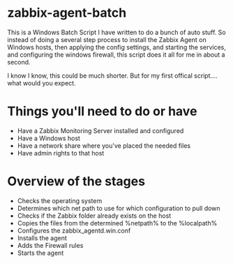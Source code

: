 # zabbix-agent-batch
This is a Windows Batch Script I have written to do a bunch of auto stuff. So instead of doing a several step process to install the Zabbix Agent on Windows hosts, then applying the config settings, and starting the services, and configuring the windows firewall, this script does it all for me in about a second. 

I know I know, this could be much shorter. But for my first offical script.... what would you expect.


# Things you'll need to do or have
 - Have a Zabbix Monitoring Server installed and configured
 - Have a Windows host
 - Have a network share where you've placed the needed files
 - Have admin rights to that host
 
# Overview of the stages 
 - Checks the operating system 
 - Determines which net path to use for which configuration to pull down
 - Checks if the Zabbix folder already exists on the host
 - Copies the files from the determined %netpath% to the %localpath%
 - Configures the zabbix_agentd.win.conf
 - Installs the agent 
 - Adds the Firewall rules
 - Starts the agent 
 
